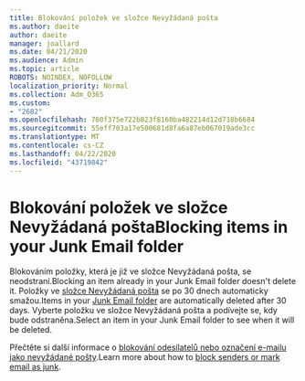 ```yaml
---
title: Blokování položek ve složce Nevyžádaná pošta
ms.author: daeite
author: daeite
manager: joallard
ms.date: 04/21/2020
ms.audience: Admin
ms.topic: article
ROBOTS: NOINDEX, NOFOLLOW
localization_priority: Normal
ms.collection: Adm_O365
ms.custom:
- "2682"
ms.openlocfilehash: 760f375e722b823f8160ba482214d12d718b6684
ms.sourcegitcommit: 55eff703a17e500681d8fa6a87eb067019ade3cc
ms.translationtype: MT
ms.contentlocale: cs-CZ
ms.lasthandoff: 04/22/2020
ms.locfileid: "43719842"
---
```

# <a name="blocking-items-in-your-junk-email-folder"></a><span data-ttu-id="6315d-102">Blokování položek ve složce Nevyžádaná pošta</span><span class="sxs-lookup"><span data-stu-id="6315d-102">Blocking items in your Junk Email folder</span></span>

<span data-ttu-id="6315d-103">Blokováním položky, která je již ve složce Nevyžádaná pošta, se neodstraní.</span><span class="sxs-lookup"><span data-stu-id="6315d-103">Blocking an item already in your Junk Email folder doesn't delete it.</span></span> <span data-ttu-id="6315d-104">Položky ve [složce Nevyžádaná pošta](https://outlook.live.com/mail/junkemail) se po 30 dnech automaticky smažou.</span><span class="sxs-lookup"><span data-stu-id="6315d-104">Items in your [Junk Email folder](https://outlook.live.com/mail/junkemail) are automatically deleted after 30 days.</span></span> <span data-ttu-id="6315d-105">Vyberte položku ve složce Nevyžádaná pošta a podívejte se, kdy bude odstraněna.</span><span class="sxs-lookup"><span data-stu-id="6315d-105">Select an item in your Junk Email folder to see when it will be deleted.</span></span>

<span data-ttu-id="6315d-106">Přečtěte si další informace o [blokování odesílatelů nebo označení e-mailu jako nevyžádané pošty](https://support.office.com/article/a3ece97b-82f8-4a5e-9ac3-e92fa6427ae4).</span><span class="sxs-lookup"><span data-stu-id="6315d-106">Learn more about how to [block senders or mark email as junk](https://support.office.com/article/a3ece97b-82f8-4a5e-9ac3-e92fa6427ae4).</span></span>